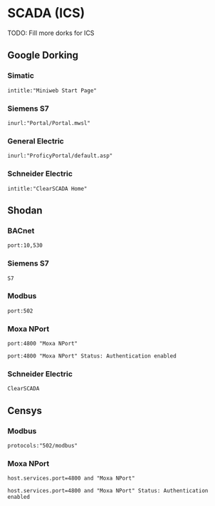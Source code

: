 # SCADA (ICS)

TODO: Fill more dorks for ICS

## Google Dorking

### Simatic

```
intitle:"Miniweb Start Page"
```

### Siemens S7

```
inurl:"Portal/Portal.mwsl"
```

### General Electric

```
inurl:"ProficyPortal/default.asp"
```

### Schneider Electric

```
intitle:"ClearSCADA Home"
```

## Shodan

### BACnet

```
port:10,530
```

### Siemens S7

```
S7
```

### Modbus

```
port:502
```

### Moxa NPort

```
port:4800 "Moxa NPort"

port:4800 "Moxa NPort" Status: Authentication enabled
```

### Schneider Electric

```
ClearSCADA
```

## Censys

### Modbus

```
protocols:"502/modbus"
```

### Moxa NPort

```
host.services.port=4800 and "Moxa NPort"

host.services.port=4800 and "Moxa NPort" Status: Authentication enabled
```
